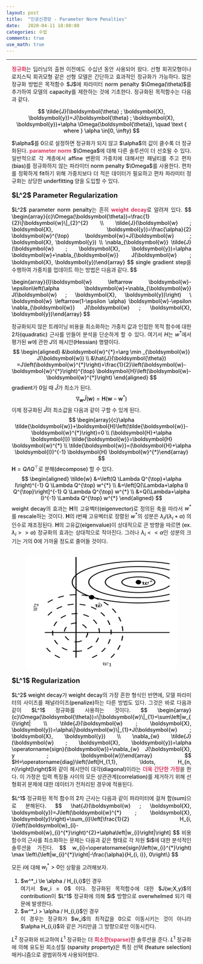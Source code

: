 ```yaml
---
layout: post
title:  "인공신경망 - Parameter Norm Penalties"
date:   2020-04-11 18:00:08
categories: 수업
comments: true 
use_math: true
---
```

-----

<div style = "font-weight:500; font-size:1.0em; margin-left: 1em; margin-right: 1em;text-align:justify; ">
<b style = "color:#d7385e;font-size:1.2">정규화</b>는 딥러닝의 출현 이전에도 수십년 동안 사용되어 왔다. 선형 회귀모형이나 로지스틱 회귀모형 같은 선형 모델은 간단하고 효과적인 정규화가 가능하다. 많은 정규화 방법은 목적함수 $J$에 파라미터 norm penalty $\Omega(\theta)$를 추가하여 모델의 capacity를 제한하는 것에 기초한다. 정규화된 목적함수는 다음과 같다. 
<p align="center">
$$
\tilde{J}(\boldsymbol{\theta} ; \boldsymbol{X}, \boldsymbol{y})=J(\boldsymbol{\theta} ; \boldsymbol{X}, \boldsymbol{y})+\alpha \Omega(\boldsymbol{\theta}), \quad \text { where } \alpha \in[0, \infty)
$$
</p>
$\alpha$를 0으로 설정하면 정규화가 되지 않고 $\alpha$의 값이 클수록 더 정규화된다. <b style = "color:#d7385e;font-size:1.2">parameter norm</b> $\Omega$에 대해 다른 솔루션이 더 선호될 수 있다. 일반적으로 각 계층에서 affine 변환의 가중치에 대해서만 패널티를 주고 편차(bias)를 정규화하지 않는 파라미터 norm penalty $\Omega$를 사용한다. 편차를 정확하게 fit하기 위해 가중치보다 더 적은 데이터가 필요하고 편차 파라미터 정규화는 상당한 underfitting 양을 도입할 수 있다. 
<br><br>
<span style = "font-weight:700; font-size:1.3em;  margin-right: 1em;">
$L^2$ Parameter Regularization
</span>
<br><br>
$L^2$ parameter norm penalty는 흔히 <b style = "color:#d7385e;font-size:1.2">weight decay</b>로 알려져 있다. 
$$
\begin{array}{c}\Omega(\boldsymbol{\theta})=\frac{1}{2}\|\boldsymbol{w}\|_{2}^{2} \\ \tilde{J}(\boldsymbol{w} ; \boldsymbol{X}, \boldsymbol{y})=\frac{\alpha}{2} \boldsymbol{w}^{\top} \boldsymbol{w}+J(\boldsymbol{w} ; \boldsymbol{X}, \boldsymbol{y}) \\ \nabla_{\boldsymbol{w}} \tilde{J}(\boldsymbol{w} ; \boldsymbol{X}, \boldsymbol{y})=\alpha \boldsymbol{w}+\nabla_{\boldsymbol{w}} J(\boldsymbol{w} ; \boldsymbol{X}, \boldsymbol{y})\end{array}
$$
single gradient step을 수행하여 가중치를 업데이트 하는 방법은 다음과 같다. 
$$

\begin{array}{l}\boldsymbol{w} \leftarrow \boldsymbol{w}-\epsilon\left(\alpha \boldsymbol{w}+\nabla_{\boldsymbol{w}} J(\boldsymbol{w} ; \boldsymbol{X}, \boldsymbol{y})\right) \\ \boldsymbol{w} \leftarrow(1-\epsilon \alpha) \boldsymbol{w}-\epsilon \nabla_{\boldsymbol{w}} J(\boldsymbol{w} ; \boldsymbol{X}, \boldsymbol{y})\end{array}
$$

정규화되지 않은 트레이닝 비용을 최소화하는 가중치 값과 인접한 목적 함수에 대한 2차(quadratic) 근사를 만들어 분석을 단순하게 할 수 있다. 여기서 $H$는 $w^*$에서 평가된 $w$에 관한 $J$의 헤시안(Hessian) 행렬이다. 
$$
\begin{aligned} 
&\boldsymbol{w}^{*}=\arg \min _{\boldsymbol{w}} J(\boldsymbol{w}) \\
&\hat{J}(\boldsymbol{\theta}) =J\left(\boldsymbol{w}^{*}\right)+\frac{1}{2}\left(\boldsymbol{w}-\boldsymbol{w}^{*}\right)^{\top} \boldsymbol{H}\left(\boldsymbol{w}-\boldsymbol{w}^{*}\right) 
\end{aligned}
$$
gradient가 0일 때 $\hat{J}$가 최소가 된다. 
$$
\nabla_{\boldsymbol{w}} \hat{J}(\boldsymbol{w})=\boldsymbol{H}\left(\boldsymbol{w}-\boldsymbol{w}^{*}\right)
$$
이제 정규화된 $\hat{J}$의 최소값을 다음과 같이 구할 수 있게 된다. 
$$
\begin{array}{c}\alpha \tilde{\boldsymbol{w}}+\boldsymbol{H}\left(\tilde{\boldsymbol{w}}-\boldsymbol{w}^{*}\right)=0 \\ (\boldsymbol{H}+\alpha \boldsymbol{I}) \tilde{\boldsymbol{w}}=\boldsymbol{H} \boldsymbol{w}^{*} \\ \tilde{\boldsymbol{w}}=(\boldsymbol{H}+\alpha \boldsymbol{I})^{-1} \boldsymbol{H} \boldsymbol{w}^{*}\end{array}
$$
$\boldsymbol{H}=Q \Lambda Q^{\top}$로 분해(decompose) 할 수 있다. 
$$
\begin{aligned} \tilde{w} &=\left(Q \Lambda Q^{\top}+\alpha I\right)^{-1} Q \Lambda Q^{\top} w^{*} \\ &=\left[Q(\Lambda+\alpha I) Q^{\top}\right]^{-1} Q \Lambda Q^{\top} w^{*} \\ &=Q(\Lambda+\alpha I)^{-1} \Lambda Q^{\top} w^{*} \end{aligned}
$$
weight decay의 효과는 $\boldsymbol{H}$의 고유벡터(eigenvector)로 정의된 축을 따라서 $w^{*}$를 rescale하는 것이다. $\boldsymbol{H}$의 i번째 고유벡터로 정렬된 $w^*$의 성분은 $\lambda_i / (\lambda_i+\alpha)$ 의 인수로 재조정된다. $\boldsymbol{H}$의 고유값(eigenvalue)이 상대적으로 큰 방향을 따르면 (ex. $\lambda_i >> \alpha$) 정규화의 효과는 상대적으로 작아진다. 그러나 $\lambda_i << \alpha$인 성분의 크기는 거의 0에 가까울 정도로 줄어들 것이다. 
<br><br>

<p align="center">
<img src="/images/post_img/AN7.png" width="400" height="300">
</p>

<span style = "font-weight:700; font-size:1.3em;  margin-right: 1em;">
$L^1$ Regularization
</span>
<br><br>
$L^2$ weight decay가 weight decay의 가장 흔한 형식인 반면에, 모델 파라미터의 사이즈를 패널라이즈(penalize)하는 다른 방법도 있다. 그것은 바로 다음과 같이 $L^1$ 정규화를 사용하는 것이다. 
$$
\begin{array}{c}\Omega(\boldsymbol{\theta})=\|\boldsymbol{w}\|_{1}=\sum\left|w_{i}\right| \\ \tilde{J}(\boldsymbol{w} ; \boldsymbol{X}, \boldsymbol{y})=\alpha\|\boldsymbol{w}\|_{1}+J(\boldsymbol{w} ; \boldsymbol{X}, \boldsymbol{y}) \\ \nabla_{w} \tilde{J}(\boldsymbol{w} ; \boldsymbol{X}, \boldsymbol{y})=\alpha \operatorname{sign}(\boldsymbol{w})+\nabla_{w} J(\boldsymbol{X}, y ; \boldsymbol{w})\end{array}
$$
$H=\operatorname{diag}\left(\left[H_{1,1}, \ldots, H_{n, n}\right]\right)$와 같이 헤시안이 대각(diagonal)이라는 <b style = "color:#d7385e;font-size:1.2">더욱 간단한 가정</b>을 한다. 이 가정은 입력 특징들 사이의 모든 상관관계(correlation)를 제거하기 위해 선형회귀 문제에 대한 데이터가 전처리된 경우에 적용된다.
<br><br>
$L^1$ 정규화된 목적 함수의 2차 근사는 다음과 같이 파라미터에 걸쳐 합(sum)으로 분해된다. 
$$
\hat{J}(\boldsymbol{w} ; \boldsymbol{X}, \boldsymbol{y})=J\left(\boldsymbol{w}^{*} ; \boldsymbol{X}, \boldsymbol{y}\right)+\sum_{i}\left[\frac{1}{2} H_{i, i}\left(\boldsymbol{w}_{i}-\boldsymbol{w}_{i}^{*}\right)^{2}+\alpha\left|w_{i}\right|\right]
$$
비용함수의 근사를 최소화하는 문제는 다음과 같은 형태로 각 차원 $i$에 대한 분석적인 솔루션을 가진다. 
$$
w_{i}=\operatorname{sign}\left(w_{i}^{*}\right) \max \left\{\left|w_{i}^{*}\right|-\frac{\alpha}{H_{i, i}}, 0\right\}
$$

모든 $i$에 대해 $w^*_i > 0$인 상황을 고려해보자.

<ol>
<li>$w^*_i \le \alpha / H_{i,i}$인 경우 <br>
여기서 $w_i = 0$ 이다. 정규화된 목적합수에 대한 $J(w;X,y)$의 contribution이 $L^1$ 정규화에 의해 $i$ 방향으로 overwhelmed 되기 때문에 발생한다.  </li>
<li>$w^*_i > \alpha / H_{i,i}$인 경우 <br>
이 경우는 정규화가 $w_i$의 최적값을 0으로 이동시키는 것이 아니라 $\alpha H_{i,i}$와 같은 거리만큼 그 방향으로만 이동시킨다.</li>
</ol>

$L^2$ 정규화와 비교하여 $L^1$ 정규화는 더 <b style = "color:#d7385e;font-size:1.2">희소한(sparse)</b>한 솔루션을 준다. $L^1$ 정규화에 의해 유도된 희소성질 (sparsity property)은 특징 선택 (feature selection) 매커니즘으로 광범위하게 사용되어왔다. 